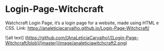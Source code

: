 # Login-Page-Witchcraft

Watchcraft Login Page, it’s a login page for a website, made using HTML e CSS.
Link: https://analeticiacarvalho.github.io/Login-Page-Witchcraft/




![alt text] (https://github.com/[AnaLeticiaCarvalho]/[Login-Page-Witchcraft/blob]/[master]/image/analeticiawitchcraft2.png)


